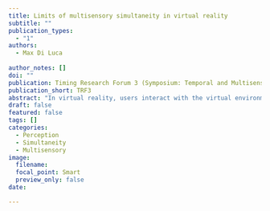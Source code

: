 ```yaml
---
title: Limits of multisensory simultaneity in virtual reality
subtitle: ""
publication_types:
  - "1"
authors:
  - Max Di Luca
 
author_notes: []
doi: ""
publication: Timing Research Forum 3 (Symposium: Temporal and Multisensory Processing in Virtual Reality)
publication_short: TRF3
abstract: "In virtual reality, users interact with the virtual environment and are exposed to multiple sensory signals (e.g., visual, audio, tactile). Measuring to which degree signals that come from the same event are perceptually integrated is fundamental in understanding everyday experiences to recreate them in virtual environments. Here I will present the results of psychophysical studies to quantify in different conditions to what degrees signals presented asynchronously are reported as being simultaneous."
draft: false
featured: false
tags: []
categories:
  - Perception
  - Simultaneity
  - Multisensory
image:
  filename:
  focal_point: Smart
  preview_only: false
date: 

---
```


